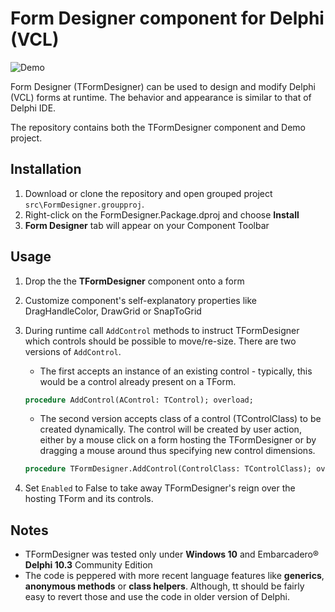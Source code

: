 # Form Designer component for Delphi (VCL)

![Demo](https://github.com/havlicekp/form-designer/blob/master/images/demo.gif)

Form Designer (TFormDesigner) can be used to design and modify Delphi (VCL) forms at runtime. The behavior and appearance is  similar to that of Delphi IDE. 

The repository contains both the TFormDesigner component and Demo project.

## Installation

1. Download or clone the repository and open grouped project ``src\FormDesigner.groupproj``. 
2. Right-click on the FormDesigner.Package.dproj and choose **Install**
3. **Form Designer** tab will appear on your Component Toolbar 

## Usage

1. Drop the the **TFormDesigner** component onto a form
2. Customize component's self-explanatory properties like DragHandleColor, DrawGrid or SnapToGrid
3. During runtime call ``AddControl`` methods to instruct TFormDesigner which controls should be possible to move/re-size. There are two versions of ``AddControl``. 
  
   * The first accepts an instance of an existing control - typically, this would be a control already present on a TForm.
   ```pascal
   procedure AddControl(AControl: TControl); overload;
   ```
  
   * The second version accepts class of a control (TControlClass) to be created dynamically. The control will be created by user action, either by a mouse click on a form hosting the TFormDesigner or by dragging a mouse around thus specifying new control dimensions.
   ```pascal
   procedure TFormDesigner.AddControl(ControlClass: TControlClass); overload 
   ```
4. Set ``Enabled`` to False to take away TFormDesigner's reign over the hosting TForm and its controls.

## Notes 

* TFormDesigner was tested only under **Windows 10** and Embarcadero® **Delphi 10.3** Community Edition
* The code is peppered with more recent language features like **generics**, **anonymous methods** or **class helpers**. Although, tt should be fairly easy to revert those and use the code in older version of Delphi.
